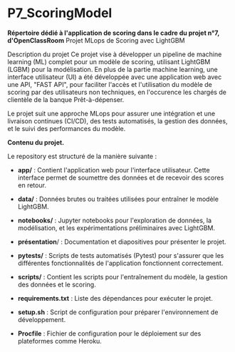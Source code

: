 # P7_ScoringModel
**Répertoire dédié à l'application de scoring dans le cadre du projet n°7, d'OpenClassRoom**
Projet MLops de Scoring avec LightGBM

Description du projet
Ce projet vise à développer un pipeline de machine learning (ML) complet pour un modèle de scoring, utilisant LightGBM (LGBM) pour la modélisation. En plus de la partie machine learning, une interface utilisateur (UI) a été développée avec une application web avec une API, "FAST API", pour faciliter l'accès et l'utilisation du modèle de scoring par des utilisateurs non techniques, en l'occurence les chargés de clientèle de la banque Prêt-à-dépenser.

Le projet suit une approche MLops pour assurer une intégration et une livraison continues (CI/CD), des tests automatisés, la gestion des données, et le suivi des performances du modèle.

**Contenu du projet.**

Le repository est structuré de la manière suivante :

- **app/** : Contient l'application web pour l'interface utilisateur. Cette interface permet de soumettre des données et de recevoir des scores en retour.

- **data/** : Données brutes ou traitées utilisées pour entraîner le modèle LightGBM.

- **notebooks/** : Jupyter notebooks pour l'exploration de données, la modélisation, et les expérimentations préliminaires avec LightGBM.

- **présentation**/ : Documentation et diapositives pour présenter le projet.

- **pytests/** : Scripts de tests automatisés (Pytest) pour s'assurer que les différentes fonctionnalités de l'application fonctionnent correctement.

- **scripts/** : Contient les scripts pour l'entraînement du modèle, la gestion des données et le scoring.

- **requirements.txt** : Liste des dépendances pour exécuter le projet.

- **setup.sh** : Script de configuration pour préparer l'environnement de développement.

- **Procfile** : Fichier de configuration pour le déploiement sur des plateformes comme Heroku.
